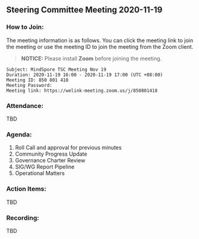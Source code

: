 ## Steering Committee Meeting 2020-11-19

### How to Join:

The meeting information is as follows. You can click the meeting link to join the meeting or use the meeting ID to join the meeting from the Zoom client.
> **NOTICE:** Please install **Zoom** before joining the meeting.
```
Subject: MindSpore TSC Meeting Nov 19
Duration: 2020-11-19 16:00 - 2020-11-19 17:00 (UTC +08:00)
Meeting ID: 850 801 418
Meeting Password: 
Meeting link: https://welink-meeting.zoom.us/j/850801418
```

### Attendance:
TBD

### Agenda:
1. Roll Call and approval for previous minutes
2. Community Progress Update
3. Governance Charter Review
4. SIG/WG Report Pipeline
6. Operational Matters

### Action Items:
TBD

### Recording:
TBD
